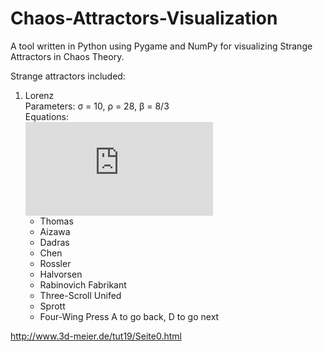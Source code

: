 # Chaos-Attractors-Visualization

A tool written in Python using Pygame and NumPy for visualizing Strange Attractors
in Chaos Theory.  
  
Strange attractors included:  
1. Lorenz  
    Parameters: σ = 10, ρ = 28, β = 8/3  
    Equations:  
        [![\\ \begin{align*} \\ \frac{dx}{dt} &= \sigma(-x + y) \\ \\ \frac{dy}{dt} &= -xz + \rho x - y \\ \\ \frac{dz}{dt} &= xy - \beta z \\ \\ \end{align*} \\ ](https://latex.codecogs.com/svg.latex?%5C%5C%20%5Cbegin%7Balign*%7D%20%5C%5C%20%5Cfrac%7Bdx%7D%7Bdt%7D%20%26%3D%20%5Csigma(-x%20%2B%20y)%20%5C%5C%20%5C%5C%20%5Cfrac%7Bdy%7D%7Bdt%7D%20%26%3D%20-xz%20%2B%20%5Crho%20x%20-%20y%20%5C%5C%20%5C%5C%20%5Cfrac%7Bdz%7D%7Bdt%7D%20%26%3D%20xy%20-%20%5Cbeta%20z%20%5C%5C%20%5C%5C%20%5Cend%7Balign*%7D%20%5C%5C%20)](#_)
    - Thomas
    - Aizawa
    - Dadras
    - Chen
    - Rossler
    - Halvorsen 
    - Rabinovich Fabrikant
    - Three-Scroll Unifed
    - Sprott
    - Four-Wing
Press A to go back, D to go next

http://www.3d-meier.de/tut19/Seite0.html
